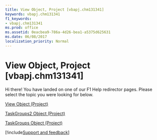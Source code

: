 ```yaml
---
title: View Object, Project [vbapj.chm131341]
keywords: vbapj.chm131341
f1_keywords:
- vbapj.chm131341
ms.prod: office
ms.assetid: 0eacbea9-786a-4d26-bea1-a5375d625631
ms.date: 06/08/2017
localization_priority: Normal
---
```



# View Object, Project [vbapj.chm131341]

Hi there! You have landed on one of our F1 Help redirector pages. Please select the topic you were looking for below.

[View Object (Project)](http://msdn.microsoft.com/library/39d793f4-2e31-d07b-a563-b213cced0c28%28Office.15%29.aspx)

[TaskGroups2 Object (Project)](http://msdn.microsoft.com/library/08346fd5-3dbd-23ea-9dc8-c2361ce043f4%28Office.15%29.aspx)

[TaskGroups Object (Project)](http://msdn.microsoft.com/library/76d01102-cc38-36c1-f2fb-c5155f3056db%28Office.15%29.aspx)

[!include[Support and feedback](~/includes/feedback-boilerplate.md)]